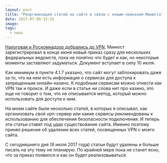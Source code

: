 ```yaml
---
layout: post
title: "Реорганизация статей на сайте в связи с новым приказом Минюста"
date: 2017-07-09 15:25
image: 
tags: 
  - news
---
```

[Налоговая и Роскомнадзор добрались до VPN](https://journal.tinkoff.ru/news/vpn-off/ "Налоговая и Роскомнадзор добрались до VPN"). Минюст зарегистрировал в конце июня новый приказ сразу для нескольких федеральных ведомств, пока не понятно что будет и как, но некоторые моменты заставляют задуматься. Документ вступает в силу 10 июля.

Как минимум в пункте 4.1.7 указано, что сайт могут заблокировать даже за то, что на нем есть информация о сервисах для доступа к запрещенным онлайн-казино. К подобным сервисам можно отнести как VPN так и прокси. И даже если в статье ни слова нет про казино, это еще не говорит о том, что не описывается метод, который можно использовать для доступа к ним.

На моем сайте были несколько статей, в которых я описывал, как организовать свой vpn-сервер или какие сервисы рекомендованы к использованию для обеспечения безопасности подключения. И теперь эти статьи ставят под удар существование сайта. Именно поэтому принял решение об удалении всех статей, посвященных VPN с моего сайта.

С сегодняшнего дня (9 июля 2017 года) статьи будут удалены и больше писать на эту тему не планирую. По крайней мере пока не станет ясно, что за приказ появился и как он будет реализовываться.
